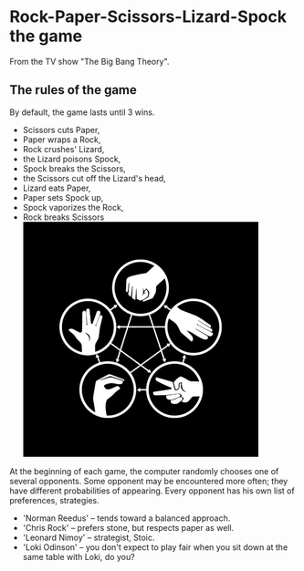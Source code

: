 # Rock-Paper-Scissors-Lizard-Spock the game
From the TV show  "The Big Bang Theory".

## The rules of the game
By default, the game lasts until 3 wins.


- Scissors cuts Paper,
- Paper wraps a Rock,
- Rock crushes' Lizard,
- the Lizard poisons Spock,
- Spock breaks the Scissors,
- the Scissors cut off the Lizard's head,
- Lizard eats Paper,
- Paper sets Spock up,
- Spock vaporizes the Rock,
- Rock breaks Scissors
  ![](https://github.com/AE563/-RPSSL-the-game/blob/main/static/images/rpsls_rule.jpg)

At the beginning of each game, the computer randomly chooses one of several opponents.
Some opponent may be encountered more often; they have different probabilities of appearing.
Every opponent has his own list of preferences, strategies.

- 'Norman Reedus' – tends toward a balanced approach.
- 'Chris Rock' – prefers stone, but respects paper as well.
- 'Leonard Nimoy' – strategist, Stoic.
- 'Loki Odinson' – you don't expect to play fair when you sit down at the same table with Loki, do you?
